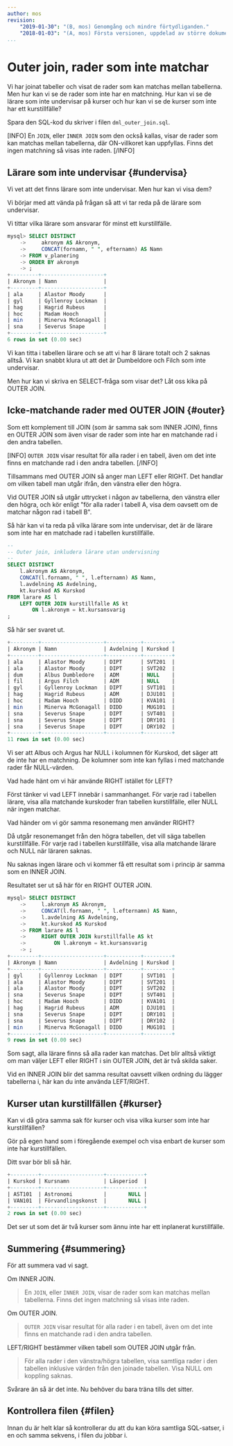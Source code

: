 ```yaml
---
author: mos
revision:
    "2019-01-30": "(B, mos) Genomgång och mindre förtydliganden."
    "2018-01-03": "(A, mos) Första versionen, uppdelad av större dokument."
...
```

Outer join, rader som inte matchar
==================================

Vi har joinat tabeller och visat de rader som kan matchas mellan tabellerna. Men hur kan vi se de rader som inte har en matchning. Hur kan vi se de lärare som inte undervisar på kurser och hur kan vi se de kurser som inte har ett kurstillfälle?

Spara den SQL-kod du skriver i filen `dml_outer_join.sql`.

[INFO]
En `JOIN`, eller `INNER JOIN` som den också kallas, visar de rader som kan matchas mellan tabellerna, där ON-villkoret kan uppfyllas. Finns det ingen matchning så visas inte raden.
[/INFO]



Lärare som inte undervisar {#undervisa}
----------------------------------

Vi vet att det finns lärare som inte undervisar. Men hur kan vi visa dem?

Vi börjar med att vända på frågan så att vi tar reda på de lärare som undervisar.

Vi tittar vilka lärare som ansvarar för minst ett kurstillfälle.

```sql
mysql> SELECT DISTINCT
    ->     akronym AS Akronym,
    ->     CONCAT(fornamn, " ", efternamn) AS Namn
    -> FROM v_planering
    -> ORDER BY akronym
    -> ;
+---------+--------------------+
| Akronym | Namn               |
+---------+--------------------+
| ala     | Alastor Moody      |
| gyl     | Gyllenroy Lockman  |
| hag     | Hagrid Rubeus      |
| hoc     | Madam Hooch        |
| min     | Minerva McGonagall |
| sna     | Severus Snape      |
+---------+--------------------+
6 rows in set (0.00 sec)
```

Vi kan titta i tabellen lärare och se att vi har 8 lärare totalt och 2 saknas alltså. Vi kan snabbt klura ut att det är Dumbeldore och Filch som inte undervisar.

Men hur kan vi skriva en SELECT-fråga som visar det? Låt oss kika på OUTER JOIN.



Icke-matchande rader med OUTER JOIN {#outer}
----------------------------------

Som ett komplement till JOIN (som är samma sak som INNER JOIN), finns en OUTER JOIN som även visar de rader som inte har en matchande rad i den andra tabellen.

[INFO]
`OUTER JOIN` visar resultat för alla rader i en tabell, även om det inte finns en matchande rad i den andra tabellen.
[/INFO]

Tillsammans med OUTER JOIN så anger man LEFT eller RIGHT. Det handlar om vilken tabell man utgår ifrån, den vänstra eller den högra.

Vid OUTER JOIN så utgår uttrycket i någon av tabellerna, den vänstra eller den högra, och kör enligt "för alla rader i tabell A, visa dem oavsett om de matchar någon rad i tabell B".

Så här kan vi ta reda på vilka lärare som inte undervisar, det är de lärare som inte har en matchade rad i tabellen kurstillfälle.

```sql
--
-- Outer join, inkludera lärare utan undervisning
--
SELECT DISTINCT
	l.akronym AS Akronym,
    CONCAT(l.fornamn, " ", l.efternamn) AS Namn,
	l.avdelning AS Avdelning,
    kt.kurskod AS Kurskod
FROM larare AS l
	LEFT OUTER JOIN kurstillfalle AS kt
		ON l.akronym = kt.kursansvarig
;
```

Så här ser svaret ut.

```sql
+---------+--------------------+-----------+---------+
| Akronym | Namn               | Avdelning | Kurskod |
+---------+--------------------+-----------+---------+
| ala     | Alastor Moody      | DIPT      | SVT201  |
| ala     | Alastor Moody      | DIPT      | SVT202  |
| dum     | Albus Dumbledore   | ADM       | NULL    |
| fil     | Argus Filch        | ADM       | NULL    |
| gyl     | Gyllenroy Lockman  | DIPT      | SVT101  |
| hag     | Hagrid Rubeus      | ADM       | DJU101  |
| hoc     | Madam Hooch        | DIDD      | KVA101  |
| min     | Minerva McGonagall | DIDD      | MUG101  |
| sna     | Severus Snape      | DIPT      | SVT401  |
| sna     | Severus Snape      | DIPT      | DRY101  |
| sna     | Severus Snape      | DIPT      | DRY102  |
+---------+--------------------+-----------+---------+
11 rows in set (0.00 sec)
```

Vi ser att Albus och Argus har NULL i kolumnen för Kurskod, det säger att de inte har en matchning. De kolumner som inte kan fyllas i med matchande rader får NULL-värden.

Vad hade hänt om vi här använde RIGHT istället för LEFT?

Först tänker vi vad LEFT innebär i sammanhanget. För varje rad i tabellen lärare, visa alla matchande kurskoder fran tabellen kurstillfälle, eller NULL när ingen matchar.

Vad händer om vi gör samma resonemang men använder RIGHT?

Då utgår resonemanget från den högra tabellen, det vill säga tabellen kurstillfälle. För varje rad i tabellen kurstillfälle, visa alla matchande lärare och NULL när läraren saknas.

Nu saknas ingen lärare och vi kommer få ett resultat som i princip är samma som en INNER JOIN.

Resultatet ser ut så här för en RIGHT OUTER JOIN.

```sql
mysql> SELECT DISTINCT
    ->     l.akronym AS Akronym,
    ->     CONCAT(l.fornamn, " ", l.efternamn) AS Namn,
    ->     l.avdelning AS Avdelning,
    ->     kt.kurskod AS Kurskod
    -> FROM larare AS l
    ->     RIGHT OUTER JOIN kurstillfalle AS kt
    ->         ON l.akronym = kt.kursansvarig
    -> ;
+---------+--------------------+-----------+---------+
| Akronym | Namn               | Avdelning | Kurskod |
+---------+--------------------+-----------+---------+
| gyl     | Gyllenroy Lockman  | DIPT      | SVT101  |
| ala     | Alastor Moody      | DIPT      | SVT201  |
| ala     | Alastor Moody      | DIPT      | SVT202  |
| sna     | Severus Snape      | DIPT      | SVT401  |
| hoc     | Madam Hooch        | DIDD      | KVA101  |
| hag     | Hagrid Rubeus      | ADM       | DJU101  |
| sna     | Severus Snape      | DIPT      | DRY101  |
| sna     | Severus Snape      | DIPT      | DRY102  |
| min     | Minerva McGonagall | DIDD      | MUG101  |
+---------+--------------------+-----------+---------+
9 rows in set (0.00 sec)
```

Som sagt, alla lärare finns så alla rader kan matchas. Det blir alltså viktigt om man väljer LEFT eller RIGHT i sin OUTER JOIN, det är två skilda saker.

Vid en INNER JOIN blir det samma resultat oavsett vilken ordning du lägger tabellerna i, här kan du inte använda LEFT/RIGHT.



Kurser utan kurstillfällen {#kurser}
----------------------------------

Kan vi då göra samma sak för kurser och visa vilka kurser som inte har kurstillfällen?

Gör på egen hand som i föregående exempel och visa enbart de kurser som inte har kurstillfällen.

Ditt svar bör bli så här.

```sql
+---------+--------------------+------------+
| Kurskod | Kursnamn           | Läsperiod  |
+---------+--------------------+------------+
| AST101  | Astronomi          |       NULL |
| VAN101  | Förvandlingskonst  |       NULL |
+---------+--------------------+------------+
2 rows in set (0.00 sec)
```

Det ser ut som det är två kurser som ännu inte har ett inplanerat kurstillfälle.



Summering {#summering}
----------------------------------

För att summera vad vi sagt.

Om INNER JOIN.

> En `JOIN`, eller `INNER JOIN`, visar de rader som kan matchas mellan tabellerna. Finns det ingen matchning så visas inte raden.

Om OUTER JOIN.

> `OUTER JOIN` visar resultat för alla rader i en tabell, även om det inte finns en matchande rad i den andra tabellen.

LEFT/RIGHT bestämmer vilken tabell som OUTER JOIN utgår från.

> För alla rader i den vänstra/högra tabellen, visa samtliga rader i den tabellen inklusive värden från den joinade tabellen. Visa NULL om koppling saknas.

Svårare än så är det inte. Nu behöver du bara träna tills det sitter.



Kontrollera filen {#filen}
----------------------------------

Innan du är helt klar så kontrollerar du att du kan köra samtliga SQL-satser, i en och samma sekvens, i filen du jobbar i.
